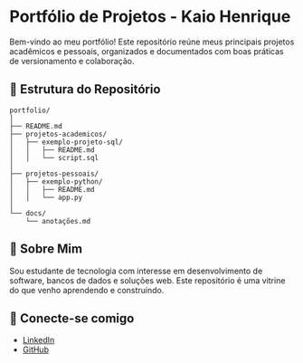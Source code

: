 # Portfólio de Projetos - Kaio Henrique

Bem-vindo ao meu portfólio! Este repositório reúne meus principais projetos acadêmicos e pessoais, organizados e documentados com boas práticas de versionamento e colaboração.

## 📁 Estrutura do Repositório

```
portfolio/
│
├── README.md
├── projetos-academicos/
│   ├── exemplo-projeto-sql/
│   │   ├── README.md
│   │   └── script.sql
│
├── projetos-pessoais/
│   ├── exemplo-python/
│   │   ├── README.md
│   │   └── app.py
│
└── docs/
    └── anotações.md
```

## 📌 Sobre Mim

Sou estudante de tecnologia com interesse em desenvolvimento de software, bancos de dados e soluções web. Este repositório é uma vitrine do que venho aprendendo e construindo.

## 🔗 Conecte-se comigo

- [LinkedIn](https://www.linkedin.com/)
- [GitHub](https://github.com/kaiohenrique)

